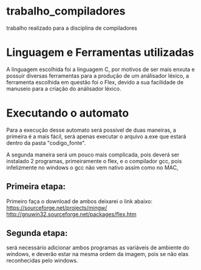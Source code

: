 # trabalho_compiladores
 trabalho realizado para a disciplina de compiladores
 
# Linguagem e Ferramentas utilizadas
 A linguagem escolhida foi a linguagem C, por motivos
 de ser mais enxuta e possuir diversas ferramentas 
 para a produção de um análisador léxico, a ferramenta
 escolhida em questão foi o Flex, devido a sua facilidade
 de manuseio para a criação do análisador léxico.
# Executando o automato
  Para a execução desse automato será possível de duas maneiras, a primeira é a mais fácil,
  será apenas executar o arquivo a.exe que estará dentro da pasta "codigo_fonte".
  
  A segunda maneira será um pouco mais complicada, pois deverá ser instalado 2 programas, primeiramente o flex, e o compilador gcc, pois infelizmente no windows o gcc não vem nativo assim como no MAC, 
  
## Primeira etapa:
  Primeiro faça o download de ambos deixarei o link abaixo:
  https://sourceforge.net/projects/mingw/
  http://gnuwin32.sourceforge.net/packages/flex.htm
## Segunda etapa:
  será necessário adicionar ambos programas as variáveis de ambiente do windows, e deverão estar na mesma ordem da imagem, pois se não elas reconhecidas pelo windows.
 

  
